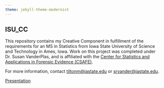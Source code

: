 ```yaml
---
theme: jekyll-theme-modernist
---
```

## ISU_CC

This repository contains my Creative Component in fulfillment of the requirements for an MS in Statistics from Iowa State University of Science and Technology in Ames, Iowa. Work on this project was completed under Dr. Susan VanderPlas, and is affiliated with the [Center for Statistics and Applications in Forensic Evidence (CSAFE)](https://forensicstats.org/).

For more information, contact <tiltonm@iastate.edu> or <srvander@iastate.edu>.

[Presentation](Presentation/CoNNOR_defense.html)
